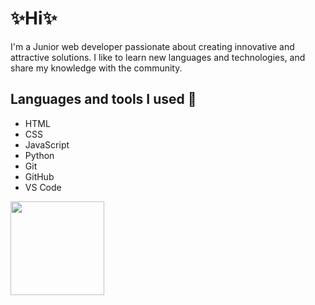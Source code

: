 <h1>✨️Hi✨️</h1>
<p> I'm a Junior web developer passionate about creating innovative and attractive solutions. I like to learn new languages ​​and technologies, and share my knowledge with the community.
</p>

<h2> Languages ​​and tools I used 🚀</h2>
<ul>
  <li>HTML</li>
  <li>CSS</li>
  <li>JavaScript</li>
  <li>Python</li>
  <li>Git</li>
  <li>GitHub</li>
  <li>VS Code</li>
</ul>
<img height = "150em" src = "https://github-readme-stats.vercel.app/api/top-langs/?username=celeste-ramirezl&layout=compact&langs_count=16&theme=radical" />


<!---
celeste-ramirezl/celeste-ramirezl is a ✨ special ✨ repository because its `README.md` (this file) appears on your GitHub profile.
You can click the Preview link to take a look at your changes.
--->
